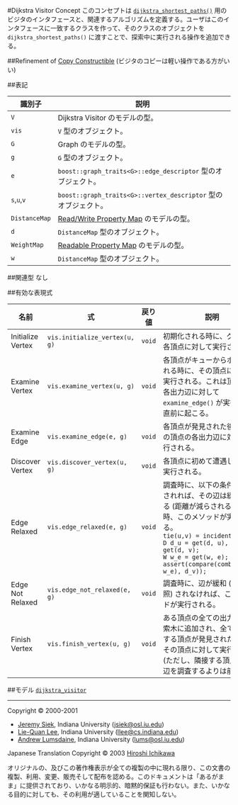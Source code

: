 #Dijkstra Visitor Concept
このコンセプトは [`dijkstra_shortest_paths()`](./dijkstra_shortest_paths.md) 用のビジタのインタフェースと、関連するアルゴリズムを定義する。ユーザはこのインタフェースに一致するクラスを作って、そのクラスのオブジェクトを `dijkstra_shortest_paths()` に渡すことで、探索中に実行される操作を追加できる。


##Refinement of
[Copy Constructible](../utility/CopyConstructible.md) (ビジタのコピーは軽い操作である方がいい)


##表記

| 識別子 | 説明 |
|--------|------|
| `V`           | Dijkstra Visitor のモデルの型。 |
| `vis`         | `V` 型のオブジェクト。 |
| `G`           | Graph のモデルの型。 |
| `g`           | `G` 型のオブジェクト。 |
| `e`           | `boost::graph_traits<G>::edge_descriptor` 型のオブジェクト。 |
| `s`,`u`,`v`   | `boost::graph_traits<G>::vertex_descriptor` 型のオブジェクト。 |
| `DistanceMap` | [Read/Write Property Map](../property_map/ReadWritePropertyMap.md) のモデルの型。 |
| `d`           | `DistanceMap` 型のオブジェクト。 |
| `WeightMap`   | [Readable Property Map](../property_map/ReadablePropertyMap.md) のモデルの型。 |
| `w`           | `DistanceMap` 型のオブジェクト。 |


##関連型
なし


##有効な表現式

| 名前 | 式 | 戻り値 | 説明 |
|------|----|--------|------|
| Initialize Vertex | `vis.initialize_vertex(u, g)` | `void` | 初期化される時に、グラフの各頂点に対して実行される。 |
| Examine Vertex    | `vis.examine_vertex(u, g)`    | `void` | 各頂点がキューからポップされる時に、その頂点に対して実行される。これは頂点 `u` の各出力辺に対して `examine_edge()` が実行される直前に起こる。 |
| Examine Edge      | `vis.examine_edge(e, g)`      | `void` | 各頂点が発見された後に、その頂点の各出力辺に対して実行される。 |
| Discover Vertex   | `vis.discover_vertex(u, g)`   | `void` | 各頂点に初めて遭遇した時に実行される。 |
| Edge Relaxed      | `vis.edge_relaxed(e, g)`      | `void` | 調査時に、以下の条件が満たされれば、その辺は緩和される (距離が減らされる) 。この時、このメソッドが実行される。<br/> `tie(u,v) = incident(e, g);`<br/> `D d_u = get(d, u), d_v = get(d, v);`<br/> `W w_e = get(w, e);`<br/> `assert(compare(combine(d_u, w_e), d_v));` |
| Edge Not Relaxed  | `vis.edge_not_relaxed(e, g)`  | `void` | 調査時に、辺が緩和 (上を参照) されなければ、このメソッドが実行される。 |
| Finish Vertex     | `vis.finish_vertex(u, g)`     | `void` | ある頂点の全ての出力辺が探索木に追加され、全ての隣接する頂点が発見された後に、その頂点に対して実行される (ただし、隣接する頂点の出力辺を調査するよりは前に) 。 |


##モデル
[`dijkstra_visitor`](./dijkstra_visitor.md)


***
Copyright © 2000-2001

- [Jeremy Siek](http://www.boost.org/doc/libs/1_31_0/people/jeremy_siek.htm), Indiana University (<jsiek@osl.iu.edu>)
- [Lie-Quan Lee](http://www.boost.org/doc/libs/1_31_0/people/liequan_lee.htm), Indiana University (<llee@cs.indiana.edu>)
- [Andrew Lumsdaine](http://www.osl.iu.edu/~lums), Indiana University (<lums@osl.iu.edu>)

Japanese Translation Copyright © 2003 [Hiroshi Ichikawa](mailto:gimite@mx12.freecom.ne.jp)

オリジナルの、及びこの著作権表示が全ての複製の中に現れる限り、この文書の複製、利用、変更、販売そして配布を認める。このドキュメントは「あるがまま」に提供されており、いかなる明示的、暗黙的保証も行わない。また、いかなる目的に対しても、その利用が適していることを関知しない。

